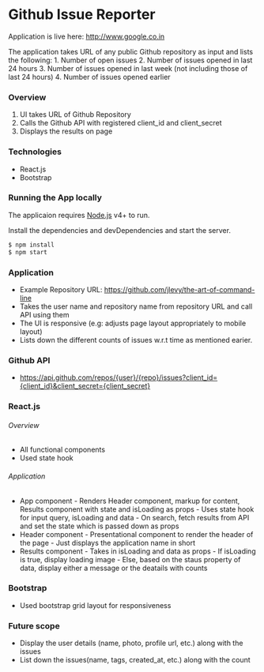 # Github Issue Reporter

Application is live here: <http://www.google.co.in>

The application takes URL of any public Github repository as input and lists the following:
    1. Number of open issues
    2. Number of issues opened in last 24 hours
    3. Number of issues opened in last week (not including those of last 24 hours)
    4. Number of issues opened earlier

### Overview
1. UI takes URL of Github Repository
2. Calls the Github API with registered client_id and client_secret
3. Displays the results on page

### Technologies
  - React.js
  - Bootstrap

### Running the App locally

The applicaion requires [Node.js](https://nodejs.org/) v4+ to run.

Install the dependencies and devDependencies and start the server.

```sh
$ npm install
$ npm start
```

### Application
- Example Repository URL: https://github.com/jlevy/the-art-of-command-line
- Takes the user name and repository name from repository URL and call API using them
- The UI is responsive (e.g: adjusts page layout appropriately to mobile layout)
- Lists down the different counts of issues w.r.t time as mentioned earier.

### Github API
- https://api.github.com/repos/{user}/{repo}/issues?client_id={client_id}&client_secret={client_secret}

### React.js
###### Overview
- All functional components
- Used state hook

###### Application
- App component
        - Renders Header component, markup for content, Results component with state and isLoading as props
        - Uses state hook for input query, isLoading and data
        - On search, fetch results from API and set the state which is passed down as props
- Header component
        - Presentational component to render the header of the page
        - Just displays the application name in short
- Results component
        - Takes in isLoading and data as props
        - If isLoading is true, display loading image
        - Else, based on the staus property of data, display either a message or the deatails with counts


### Bootstrap
- Used bootstrap grid layout for responsiveness


### Future scope
- Display the user details (name, photo, profile url, etc.) along with the issues
- List down the issues(name, tags, created_at, etc.) along with the count
